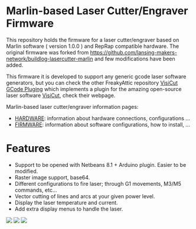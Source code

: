 Marlin-based Laser Cutter/Engraver Firmware
==========================================

This repository holds the firmware for a laser cutter/engraver based on Marlin software ( version 1.0.0 ) and RepRap compatible hardware. The original firmware was forked from https://github.com/lansing-makers-network/buildlog-lasercutter-marlin and few modifications have been added.

This firmware it is developed to support any generic gcode laser software generators, but you can check the other FreakyAttic repository [VisiCut GCode Pluging](https://github.com/freakyattic/LibLaserCut) which implements a plugin for the amazing open-source laser software [VisiCut](https://hci.rwth-aachen.de/visicut), check their webpage.

Marlin-based laser cutter/engraver information pages:
 * [HARDWARE](https://github.com/freakyattic/Firmware-LaserCutter-Marlin/blob/master/HARDWARE.md): information about hardware connections, configurations ...
 * [FIRMWARE](https://github.com/freakyattic/Firmware-LaserCutter-Marlin/blob/master/FIRMWARE.md): information about software configurations, how to install, ...

# Features
   - Support to be opened with Netbeans 8.1 + Arduino plugin. Easier to be modified.
   - Raster image support, base64.
   - Different configurations to fire laser; through G1 movements, M3/M5 commands, etc...
   - Vector cutting of lines and arcs at your given power level.
   - Display the laser temperature and current.
   - Add extra display menus to handle the laser.
   
![](https://github.com/freakyattic/buildlog-lasercutter-marlin/blob/master/Documents/MarlinLaser_MainScreen.jpg)
![](https://github.com/freakyattic/buildlog-lasercutter-marlin/blob/master/Documents/MarlinLaser_StatusScreen.jpg)
![](https://github.com/freakyattic/buildlog-lasercutter-marlin/blob/master/Documents/MarlinLaser_test1.jpg)
